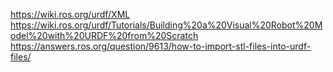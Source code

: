 https://wiki.ros.org/urdf/XML
https://wiki.ros.org/urdf/Tutorials/Building%20a%20Visual%20Robot%20Model%20with%20URDF%20from%20Scratch
https://answers.ros.org/question/9613/how-to-import-stl-files-into-urdf-files/
